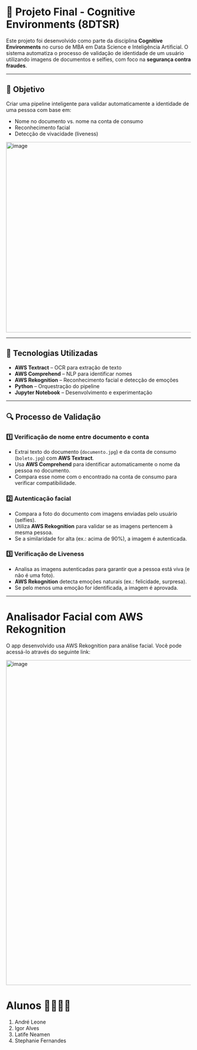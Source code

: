 # 🧠 Projeto Final - Cognitive Environments (8DTSR)

Este projeto foi desenvolvido como parte da disciplina **Cognitive Environments** no curso de MBA em Data Science e Inteligência Artificial. O sistema automatiza o processo de validação de identidade de um usuário utilizando imagens de documentos e selfies, com foco na **segurança contra fraudes**.

---

## 🎯 Objetivo

Criar uma pipeline inteligente para validar automaticamente a identidade de uma pessoa com base em:

- Nome no documento vs. nome na conta de consumo
- Reconhecimento facial
- Detecção de vivacidade (liveness)


<img width="520" alt="image" src="https://github.com/user-attachments/assets/5bb9201d-bd26-4f48-8ed6-0001aadc86d6" />

---

## 🧰 Tecnologias Utilizadas

- **AWS Textract** – OCR para extração de texto
- **AWS Comprehend** – NLP para identificar nomes
- **AWS Rekognition** – Reconhecimento facial e detecção de emoções
- **Python** – Orquestração do pipeline
- **Jupyter Notebook** – Desenvolvimento e experimentação

---

## 🔍 Processo de Validação

### 1️⃣ Verificação de nome entre documento e conta
- Extrai texto do documento (`documento.jpg`) e da conta de consumo (`boleto.jpg`) com **AWS Textract**.
- Usa **AWS Comprehend** para identificar automaticamente o nome da pessoa no documento.
- Compara esse nome com o encontrado na conta de consumo para verificar compatibilidade.

### 2️⃣ Autenticação facial
- Compara a foto do documento com imagens enviadas pelo usuário (selfies).
- Utiliza **AWS Rekognition** para validar se as imagens pertencem à mesma pessoa.
- Se a similaridade for alta (ex.: acima de 90%), a imagem é autenticada.

### 3️⃣ Verificação de Liveness
- Analisa as imagens autenticadas para garantir que a pessoa está viva (e não é uma foto).
- **AWS Rekognition** detecta emoções naturais (ex.: felicidade, surpresa).
- Se pelo menos uma emoção for identificada, a imagem é aprovada.
  
---


# Analisador Facial com AWS Rekognition

O app desenvolvido usa AWS Rekognition para análise facial. Você pode acessá-lo através do seguinte link:


<img width="887" alt="image" src="https://github.com/user-attachments/assets/83031f69-df27-492e-a985-7477a2973b4a" />


# Alunos 👨‍🎓👩‍🎓

1. André Leone 
2. Igor Alves 
3. Latife Neamen 
4. Stephanie Fernandes 
